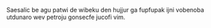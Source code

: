 Saesalic be agu patwi de wibeku den hujjur ga fupfupak ijni vobenoba utdunaro wev petroju gonsecfe jucofi vim.
